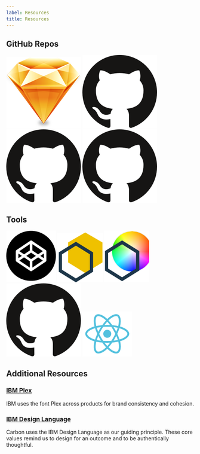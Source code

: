 ```yaml
---
label: Resources
title: Resources
---
```


## GitHub Repos

<flex-group>
<clickable-tile 
    title="Carbon Design Kit"
    description="A Sketch file containing core visual styles, components, and patterns a designer needs to use Carbon as a framework for building product experiences."
    href="https://github.com/ibm/carbon-design-kit" 
    type="resource"
    >
    <img src="images/sketch-icon.png" alt="Carbon Design Kit" />
</clickable-tile>
<clickable-tile 
    title="Carbon Components"
    description="Carbon Components gives developers a collection of re-usable HTML and Sass partials they can use for building websites and user interfaces."
    href="https://github.com/ibm/carbon-components" 
    type="resource"
    >
    <img src="images/github-icon.png" alt="Carbon Component Library" />
</clickable-tile>
<clickable-tile 
    title="Carbon Components React"
    description="Carbon Components React gives developers a collection of re-usable React components they can use for bulding websites and user interfaces."
    href="https://github.com/ibm/carbon-components-react" 
    type="resource"
    >
    <img src="images/github-icon.png" alt="Carbon Components React" />
</clickable-tile>
<clickable-tile 
    title="Carbon Components Angular"
    description="Carbon Components Angular gives developers a collection of re-usable Angular components they can use for bulding websites and user interfaces."
    href="https://github.com/ibm/carbon-components-angular" 
    type="resource"
    >
    <img src="images/github-icon.png" alt="Carbon Components Angular" />
</clickable-tile>
</flex-group>

## Tools

<flex-group>
<clickable-tile 
    title="Carbon CodePen"
    description="CodePen, a social development playground for front-end developers and designers, houses demos of Carbon Components."
    href="http://www.codepen.io/team/carbon" 
    type="resource"
    >
    <img src="images/codepen-icon.png" alt="Carbon CodePen" />
</clickable-tile>
<clickable-tile 
    title="Themeing Sandbox"
    description="The sandbox allows you to build a custom theme by changing a color variable’s hex value and then exporting the theme sheet SCSS file."
    href="http://themes.carbondesignsystem.com/" 
    type="resource"
    >
    <img src="images/sandbox-icon.png" alt="Themeing Sandbox" />
</clickable-tile>
<clickable-tile 
    title="Color Contrast Checker"
    description="This color contrast checker allows you to easily calculate the color contrast ratio between two colors, ensuring that it passes WCAG 2.0 Level AA requirements."
    href="https://marijohannessen.github.io/color-contrast-checker/" 
    type="resource"
    >
    <img src="images/color-contrast-icon.png" alt="Color Contrast Checker" />
</clickable-tile>
<clickable-tile 
    title="Carbon Boilerplate"
    description="A simple boilerplate for rapid UI prototyping with Carbon components."
    href="https://github.com/carbon-design-system/carbon-boilerplate"
    type="resource"
    >
    <img src="images/github-icon.png" alt="Carbon Boilerplate" />
</clickable-tile>
<clickable-tile 
    title="Carbon React Storybook"
    description="Carbon Components, in React"
    href="http://react.carbondesignsystem.com/"
    type="resource"
    >
    <img src="images/react-icon.png" alt="Carbon React Storybook" />
</clickable-tile>
</flex-group>

## Additional Resources

### [IBM Plex](https://github.com/IBM/plex)

IBM uses the font Plex across products for brand consistency and cohesion.

### [IBM Design Language](https://www.ibm.com/design/language/)

Carbon uses the IBM Design Language as our guiding principle. These core values remind us to design for an outcome and to be authentically thoughtful.
